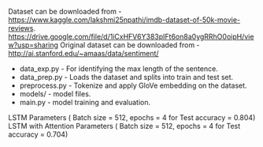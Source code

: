 Dataset can be downloaded from - 
https://www.kaggle.com/lakshmi25npathi/imdb-dataset-of-50k-movie-reviews. 
https://drive.google.com/file/d/1iCxHFV6Y383pIFt6on8a0ygRRhO0oipH/view?usp=sharing
Original dataset can be downloaded from - http://ai.stanford.edu/~amaas/data/sentiment/


* data_exp.py - For identifying the max length of the sentence.
* data_prep.py - Loads the dataset and splits into train and test set.
* preprocess.py - Tokenize and apply GloVe embedding on the dataset.
* models/ - model files.
* main.py - model training and evaluation.

LSTM Parameters ( Batch size = 512, epochs = 4  for Test accuracy = 0.804)
LSTM with Attention Parameters ( Batch size = 512, epochs = 4 for Test accuracy = 0.704)